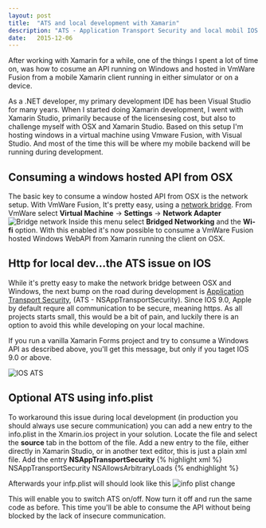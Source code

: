 ```yaml
---
layout: post
title:  "ATS and local development with Xamarin"
description: "ATS - Application Transport Security and local mobil IOS development"
date:   2015-12-06
---
```


<p class="intro">
<span class="dropcap">A</span>fter working with Xamarin for a while, one of the things I spent a lot of time on, was how to cosume an API running on Windows and hosted in VmWare Fusion from
a mobile Xamarin client running in either simulator or on a device.
</p>

As a .NET developer, my primary development IDE has been Visual Studio for many years. When I started doing Xamarin development, I went with 
Xamarin Studio, primarily because of the licensesing cost, but also to challenge myself with OSX and Xamarin Studio.
Based on this setup I'm hosting windows in a virtual machine using Vmware Fusion, with Visual Studio. And most of the time this will be where my mobile backend will be running during development.

## Consuming a windows hosted API from OSX
The basic key to consume a window hosted API from OSX is the network setup. With VmWare Fusion, It's pretty easy, using a <a href="https://en.wikipedia.org/wiki/Bridging_(networking)"> network bridge</a>.
From VmWare select __Virtual Machine__ -> __Settings__ -> __Network Adapter__
<img src="{{ '/assets/img/bridgenetwork.png' | prepend: site.baseurl }}" alt="Bridge network"> 
Inside this menu select __Bridged Networking__ and the __Wi-fi__ option. With this enabled it's now possible to consume a VmWare Fusion hosted Windows WebAPI from Xamarin running the client 	on OSX.

## Http for local dev...the ATS issue on IOS
While it's pretty easy to make the network bridge between OSX and Windows, the next bump on the road during development is <a href="https://developer.apple.com/library/prerelease/ios/documentation/General/Reference/InfoPlistKeyReference/Articles/CocoaKeys.html#//apple_ref/doc/uid/TP40009251-SW33">Application Transport Security</a>, (ATS - NSAppTransportSecurity).
Since IOS 9.0, Apple by default requre all communication to be secure, meaning https. As all projects starts small, this would be a bit of pain, and luckily there is an option to avoid this while developing on your local machine.

If you run a vanilla Xamarin Forms project and try to consume a Windows API as described above, you'll get this message,
but only if you taget IOS 9.0 or above.

<img src="{{ '/assets/img/iosATS.png' | prepend: site.baseurl }}" alt="IOS ATS"> 

## Optional ATS using info.plist
To workaround this issue during local development (in production you should always use secure communication) you can add a new entry to the info.plist
in the Xmarin.ios project in your solution.
Locate the file and select the __source__ tab in the bottom of the file. Add a new entry to the file, either directly in Xamarin Studio, or in another text editor, this is just a plain xml file.
Add the entry __NSAppTransportSecurity__
{% highlight xml %}
<key>NSAppTransportSecurity</key>
	<dict>
		<key>NSAllowsArbitraryLoads</key>
		<true/>
	</dict>
{% endhighlight %}

Afterwards your infp.plist will should look like this
<img src="{{ '/assets/img/infoplistchange.png' | prepend: site.baseurl }}" alt="info plist change"> 

This will enable you to switch ATS on/off. Now turn it off and run the same code as before. This time you'll be able to consume the API without being blocked by 
the lack of insecure communication.



